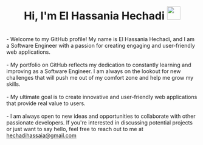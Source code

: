 
<h1 align="center"><b>Hi, I'm El Hassania Hechadi </b><img src="https://media.giphy.com/media/hvRJCLFzcasrR4ia7z/giphy.gif" width="35"></h1>
</br>    
- Welcome to my GitHub profile! My name is El Hassania Hechadi, and I am a Software Engineer with a passion for creating engaging and user-friendly web applications. 
</br></br>      
- My portfolio on GitHub reflects my dedication to constantly learning and improving as a Software Engineer. I am always on the lookout for new challenges that will push me out of my comfort zone and help me grow my skills.
</br></br>        
- My ultimate goal is to create innovative and user-friendly web applications that provide real value to users. 
</br></br>     
- I am always open to new ideas and opportunities to collaborate with other passionate developers. If you're interested in discussing potential projects or just want to say hello, feel free to reach out to me at <a href="mailto:hechadihassaia@gmail.com">hechadihassaia@gmail.com</a>
<br>



